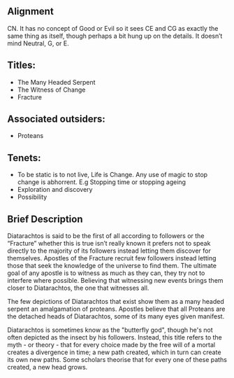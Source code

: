 ## Alignment
CN. It has no concept of Good or Evil so it sees CE and CG as exactly the same thing as itself, though perhaps a bit hung up on the details. It doesn’t mind Neutral, G, or E.

## Titles: 
  - The Many Headed Serpent
  - The Witness of Change
  - Fracture

## Associated outsiders:
  - Proteans

## Tenets:
  - To be static is to not live, Life is Change. Any use of magic to stop change is abhorrent. E.g Stopping time or stopping ageing
  - Exploration and discovery
  - Possibility
    
## Brief Description

Diatarachtos is said to be the first of all according to followers or the “Fracture” whether this is true isn’t really known it prefers not to speak directly to the majority of its followers instead letting them discover for themselves. Apostles of the Fracture recruit few followers instead letting those that seek the knowledge of the universe to find them. The ultimate goal of any apostle is to witness as much as they can, they try not to interfere where possible. Believing that witnessing new events brings them closer to Diatarachtos, the one that witnesses all. 

The few depictions of Diatarachtos that exist show them as a many headed serpent an amalgamation of proteans. Apostles believe that all Proteans are the detached heads of Diatarachtos, some of its many eyes given manifest.

Diatarachtos is sometimes know as the "butterfly god", though he's not often depicted as the insect by his followers. Instead, this title refers to the myth - or theory - that for every choice made by the free will of a mortal creates a divergence in time; a new path created, which in turn can create its own new paths. Some scholars theorise that for every one of these paths created, a new head grows.
